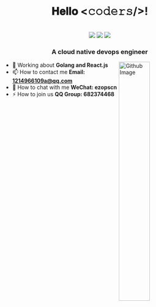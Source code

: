 <h1 align="center">𝐇𝐞𝐥𝐥𝐨 <𝚌𝚘𝚍𝚎𝚛𝚜/>!</h1>

<p align="center"><br/>
  <a>
    <img src="https://img.shields.io/badge/-682374468-1f883d?style=flat-square&logo=tencentqq&logoColor=white">
  </a>
  <a>
    <img src="https://img.shields.io/badge/-ezopscn-blue?style=flat-square&logo=Wechat&logoColor=white">
  </a>
  <a>
    <img src="https://img.shields.io/badge/-ezops.cn@gmail.com-c14438?style=flat-square&logo=Gmail&logoColor=white&link=mailto:ezops.cn@gmail.com">
  </a>
</p>

<h3 align="center">A cloud native devops engineer</h3>

<img width="40%" align="right" alt="Github Image" src="https://raw.githubusercontent.com/onimur/.github/master/.resources/git-header.svg" />

- 🔭 Working about **Golang and React.js**
- 📫 How to contact me **Email: 1214966109a@qq.com**
- 💬 How to chat with me **WeChat: ezopscn**
- ⚡ How to join us **QQ Group: 682374468**
